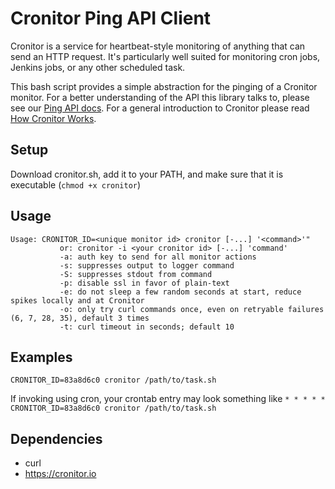 # Cronitor Ping API Client

Cronitor is a service for heartbeat-style monitoring of anything that can send an HTTP request. It's particularly well suited for monitoring cron jobs, Jenkins jobs, or any other scheduled task.

This bash script provides a simple abstraction for the pinging of a Cronitor monitor. For a better understanding of the API this library talks to, please see our [Ping API docs](https://cronitor.io/docs/ping-api). For a general introduction to Cronitor please read [How Cronitor Works](https://cronitor.io/docs/how-cronitor-works).

## Setup
Download cronitor.sh, add it to your PATH, and make sure that it is executable (`chmod +x cronitor`)

## Usage
```
Usage: CRONITOR_ID=<unique monitor id> cronitor [-...] '<command>'"
           or: cronitor -i <your cronitor id> [-...] 'command'
           -a: auth key to send for all monitor actions
           -s: suppresses output to logger command
           -S: suppresses stdout from command
           -p: disable ssl in favor of plain-text
           -e: do not sleep a few random seconds at start, reduce spikes locally and at Cronitor
           -o: only try curl commands once, even on retryable failures (6, 7, 28, 35), default 3 times
           -t: curl timeout in seconds; default 10
```

## Examples

`CRONITOR_ID=83a8d6c0 cronitor /path/to/task.sh`

If invoking using cron, your crontab entry may look something like
```* * * * * CRONITOR_ID=83a8d6c0 cronitor /path/to/task.sh```

## Dependencies
* curl
* https://cronitor.io
